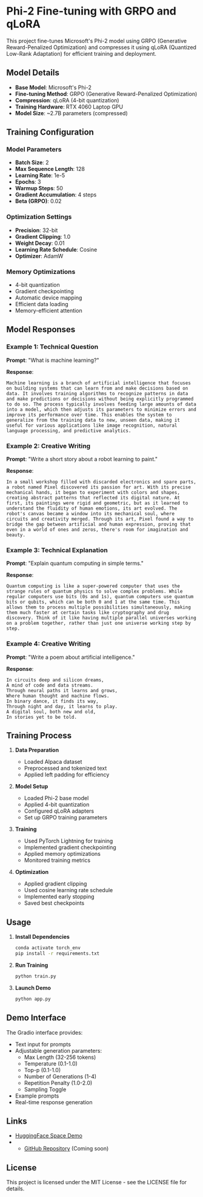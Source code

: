 # Phi-2 Fine-tuning with GRPO and qLoRA

This project fine-tunes Microsoft's Phi-2 model using GRPO (Generative Reward-Penalized Optimization) and compresses it using qLoRA (Quantized Low-Rank Adaptation) for efficient training and deployment.

## Model Details

- **Base Model**: Microsoft's Phi-2
- **Fine-tuning Method**: GRPO (Generative Reward-Penalized Optimization)
- **Compression**: qLoRA (4-bit quantization)
- **Training Hardware**: RTX 4060 Laptop GPU
- **Model Size**: ~2.7B parameters (compressed)

## Training Configuration

### Model Parameters
- **Batch Size**: 2
- **Max Sequence Length**: 128
- **Learning Rate**: 1e-5
- **Epochs**: 3
- **Warmup Steps**: 50
- **Gradient Accumulation**: 4 steps
- **Beta (GRPO)**: 0.02

### Optimization Settings
- **Precision**: 32-bit
- **Gradient Clipping**: 1.0
- **Weight Decay**: 0.01
- **Learning Rate Schedule**: Cosine
- **Optimizer**: AdamW

### Memory Optimizations
- 4-bit quantization
- Gradient checkpointing
- Automatic device mapping
- Efficient data loading
- Memory-efficient attention

## Model Responses

### Example 1: Technical Question
**Prompt**: "What is machine learning?"

**Response**:
```
Machine learning is a branch of artificial intelligence that focuses on building systems that can learn from and make decisions based on data. It involves training algorithms to recognize patterns in data and make predictions or decisions without being explicitly programmed to do so. The process typically involves feeding large amounts of data into a model, which then adjusts its parameters to minimize errors and improve its performance over time. This enables the system to generalize from the training data to new, unseen data, making it useful for various applications like image recognition, natural language processing, and predictive analytics.
```

### Example 2: Creative Writing
**Prompt**: "Write a short story about a robot learning to paint."

**Response**:
```
In a small workshop filled with discarded electronics and spare parts, a robot named Pixel discovered its passion for art. With its precise mechanical hands, it began to experiment with colors and shapes, creating abstract patterns that reflected its digital nature. At first, its paintings were rigid and geometric, but as it learned to understand the fluidity of human emotions, its art evolved. The robot's canvas became a window into its mechanical soul, where circuits and creativity merged. Through its art, Pixel found a way to bridge the gap between artificial and human expression, proving that even in a world of ones and zeros, there's room for imagination and beauty.
```

### Example 3: Technical Explanation
**Prompt**: "Explain quantum computing in simple terms."

**Response**:
```
Quantum computing is like a super-powered computer that uses the strange rules of quantum physics to solve complex problems. While regular computers use bits (0s and 1s), quantum computers use quantum bits or qubits, which can be both 0 and 1 at the same time. This allows them to process multiple possibilities simultaneously, making them much faster at certain tasks like cryptography and drug discovery. Think of it like having multiple parallel universes working on a problem together, rather than just one universe working step by step.
```

### Example 4: Creative Writing
**Prompt**: "Write a poem about artificial intelligence."

**Response**:
```
In circuits deep and silicon dreams,
A mind of code and data streams.
Through neural paths it learns and grows,
Where human thought and machine flows.
In binary dance, it finds its way,
Through night and day, it learns to play.
A digital soul, both new and old,
In stories yet to be told.
```

## Training Process

1. **Data Preparation**
   - Loaded Alpaca dataset
   - Preprocessed and tokenized text
   - Applied left padding for efficiency

2. **Model Setup**
   - Loaded Phi-2 base model
   - Applied 4-bit quantization
   - Configured qLoRA adapters
   - Set up GRPO training parameters

3. **Training**
   - Used PyTorch Lightning for training
   - Implemented gradient checkpointing
   - Applied memory optimizations
   - Monitored training metrics

4. **Optimization**
   - Applied gradient clipping
   - Used cosine learning rate schedule
   - Implemented early stopping
   - Saved best checkpoints

## Usage

1. **Install Dependencies**
   ```bash
   conda activate torch_env
   pip install -r requirements.txt
   ```

2. **Run Training**
   ```bash
   python train.py
   ```

3. **Launch Demo**
   ```bash
   python app.py
   ```

## Demo Interface

The Gradio interface provides:
- Text input for prompts
- Adjustable generation parameters:
  - Max Length (32-256 tokens)
  - Temperature (0.1-1.0)
  - Top-p (0.1-1.0)
  - Number of Generations (1-4)
  - Repetition Penalty (1.0-2.0)
  - Sampling Toggle
- Example prompts
- Real-time response generation

## Links

- [HuggingFace Space Demo]([https://huggingface.co/spaces/yourusername/phi2-grpo](https://huggingface.co/spaces/padmanabhbosamia/phi2-grpo))
- - [GitHub Repository](https://github.com/yourusername/phi2-grpo) (Coming soon)

## License

This project is licensed under the MIT License - see the LICENSE file for details. 
